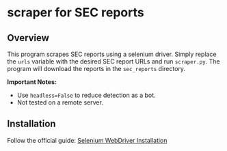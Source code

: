 # scraper for SEC reports

## Overview
This program scrapes SEC reports using a selenium driver. Simply replace the `urls` variable with the desired SEC report URLs and run `scraper.py`. The program will download the reports in the `sec_reports` directory.

**Important Notes:**
- Use `headless=False` to reduce detection as a bot.
- Not tested on a remote server.

## Installation
Follow the official guide: [Selenium WebDriver Installation](https://www.selenium.dev/documentation/webdriver/getting_started/install_library/)